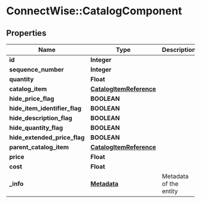 # ConnectWise::CatalogComponent

## Properties
Name | Type | Description | Notes
------------ | ------------- | ------------- | -------------
**id** | **Integer** |  | [optional] 
**sequence_number** | **Integer** |  | [optional] 
**quantity** | **Float** |  | 
**catalog_item** | [**CatalogItemReference**](CatalogItemReference.md) |  | 
**hide_price_flag** | **BOOLEAN** |  | [optional] 
**hide_item_identifier_flag** | **BOOLEAN** |  | [optional] 
**hide_description_flag** | **BOOLEAN** |  | [optional] 
**hide_quantity_flag** | **BOOLEAN** |  | [optional] 
**hide_extended_price_flag** | **BOOLEAN** |  | [optional] 
**parent_catalog_item** | [**CatalogItemReference**](CatalogItemReference.md) |  | [optional] 
**price** | **Float** |  | [optional] 
**cost** | **Float** |  | [optional] 
**_info** | [**Metadata**](Metadata.md) | Metadata of the entity | [optional] 


